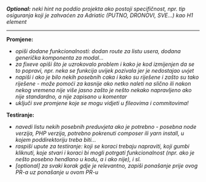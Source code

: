 _**Optional:** neki hint na poddio projekta ako postoji specifičnost, npr. tip osiguranja koji je zahvaćen za Adriatic (PUTNO, DRONOVI, SVE...) kao H1 element_

----

**Promjene:**

- _opiši dodane funkcionalnosti: dodan route za listu usera, dodana generička komponenta za modal..._
- _za fixeve opiši što je uzrokovalo problem i kako je kod izmijenjen da se to popravi, npr. neka se funkcija uvijek pozivala jer je nedostajao uvjet_
- _napiši i ako je bilo nekih posebnih caka i kako su riješene i zašto su tako riješene - može pomoći za kasnije ako netko naleti na slično ili nakon nekog vremena nije više jasno zašto je nešto nekako napravljeno ako nije standardno, a nije zapisano u komentar_
- _uključi sve promjene koje se mogu vidjeti u fileovima i commitovima!_

**Testiranje:**

- _navedi listu nekih posebnih preduvjeta ako je potrebno - posebna node verzija, PHP verzija, potrebno pokrenuti composer ili yarn install, u kojem poddirektoriju treba biti..._
- _raspiši upute za testiranje: koji se koraci trebaju napraviti, koji gumbi kliknuti, koje stvari i koraci bi mogli potrgati funkcionalnost (npr. ako je nešto posebno hendlano u kodu, a i ako nije), i sl._
- _[optional] za svaki korak gdje je relevantno, zapiši ponašanje prije ovog PR-a uz ponašanje u ovom PR-u_

